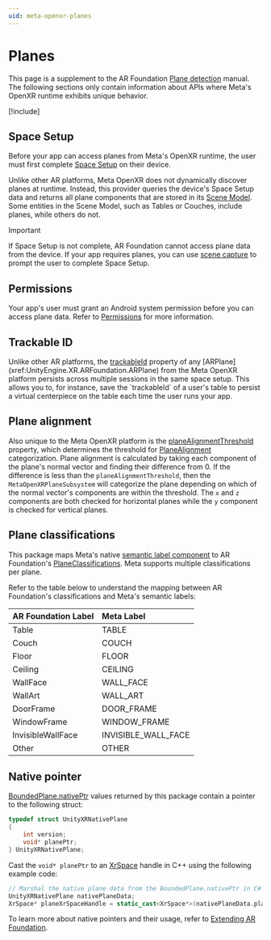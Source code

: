 ```yaml
---
uid: meta-openxr-planes
---
```

# Planes

This page is a supplement to the AR Foundation [Plane detection](xref:arfoundation-plane-detection) manual. The following sections only contain information about APIs where Meta's OpenXR runtime exhibits unique behavior.

[!include[](../snippets/arf-docs-tip.md)]

## Space Setup

Before your app can access planes from Meta's OpenXR runtime, the user must first complete [Space Setup](xref:meta-openxr-device-setup#space-setup) on their device.

Unlike other AR platforms, Meta OpenXR does not dynamically discover planes at runtime. Instead, this provider queries the device's Space Setup data and returns all plane components that are stored in its [Scene Model](https://developer.oculus.com/documentation/native/android/openxr-scene-overview#scene-model). Some entities in the Scene Model, such as Tables or Couches, include planes, while others do not.

> [!IMPORTANT]
> If Space Setup is not complete, AR Foundation cannot access plane data from the device. If your app requires planes, you can use [scene capture](xref:meta-openxr-session#scene-capture) to prompt the user to complete Space Setup.

## Permissions

Your app's user must grant an Android system permission before you can access plane data. Refer to [Permissions](xref:meta-openxr-scene-setup#permissions) for more information.

## Trackable ID

Unlike other AR platforms, the [trackableId](xref:UnityEngine.XR.ARFoundation.ARTrackable`2.trackableId) property of any [ARPlane](xref:UnityEngine.XR.ARFoundation.ARPlane) from the Meta OpenXR platform persists across multiple sessions in the same space setup. This allows you to, for instance, save the `trackableId` of a user's table to persist a virtual centerpiece on the table each time the user runs your app.

## Plane alignment

Also unique to the Meta OpenXR platform is the [planeAlignmentThreshold](xref:UnityEngine.XR.OpenXR.Features.Meta.MetaOpenXRPlaneSubsystem.planeAlignmentThreshold) property, which determines the threshold for [PlaneAlignment](xref:UnityEngine.XR.ARSubsystems.PlaneAlignment) categorization. Plane alignment is calculated by taking each component of the plane's normal vector and finding their difference from 0. If the difference is less than the `planeAlignmentThreshold`, then the `MetaOpenXRPlaneSubsystem` will categorize the plane depending on which of the normal vector's components are within the threshold. The `x` and `z` components are both checked for horizontal planes while the `y` component is checked for vertical planes.

## Plane classifications

This package maps Meta's native [semantic label component](https://developer.oculus.com/documentation/native/android/mobile-scene-api-ref#getting-semantic-label-component) to AR Foundation's [PlaneClassifications](xref:UnityEngine.XR.ARFoundation.ARPlane.classifications). Meta supports multiple classifications per plane.

Refer to the table below to understand the mapping between AR Foundation's classifications and Meta's semantic labels:

| AR Foundation Label   | Meta Label          |
| :-------------------- | :------------------ |
| Table                 | TABLE               |
| Couch                 | COUCH               |
| Floor                 | FLOOR               |
| Ceiling               | CEILING             |
| WallFace              | WALL_FACE           |
| WallArt               | WALL_ART            |
| DoorFrame             | DOOR_FRAME          |
| WindowFrame           | WINDOW_FRAME        |
| InvisibleWallFace     | INVISIBLE_WALL_FACE |
| Other                 | OTHER               |

## Native pointer

[BoundedPlane.nativePtr](xref:UnityEngine.XR.ARSubsystems.BoundedPlane.nativePtr) values returned by this package contain a pointer to the following struct:

```c
typedef struct UnityXRNativePlane
{
    int version;
    void* planePtr;
} UnityXRNativePlane;
```

Cast the `void* planePtr` to an [XrSpace](https://registry.khronos.org/OpenXR/specs/1.0/html/xrspec.html#spaces) handle in C++ using the following example code:

```cpp
// Marshal the native plane data from the BoundedPlane.nativePtr in C#
UnityXRNativePlane nativePlaneData;
XrSpace* planeXrSpaceHandle = static_cast<XrSpace*>(nativePlaneData.planePtr);
```

To learn more about native pointers and their usage, refer to [Extending AR Foundation](https://docs.unity3d.com/Packages/com.unity.xr.arfoundation@6.0/manual/architecture/extensions.html).
